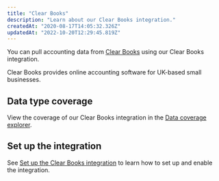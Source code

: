 ```yaml
---
title: "Clear Books"
description: "Learn about our Clear Books integration."
createdAt: "2020-08-17T14:05:32.326Z"
updatedAt: "2022-10-20T12:29:45.819Z"
---
```


You can pull accounting data from <a className="external" href="https://www.clearbooks.co.uk/" target="_blank">Clear Books</a> using our Clear Books integration.

Clear Books provides online accounting software for UK-based small businesses.

## Data type coverage

View the coverage of our Clear Books integration in the <a className="external" href="https://knowledge.codat.io/supported-features/accounting?view=tab-by-integration&integrationKey=jhch" target="_blank">Data coverage explorer</a>.

## Set up the integration

See [Set up the Clear Books integration](https://docs.codat.io/docs/accounting-clearbooks-setup) to learn how to set up and enable the integration.
